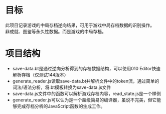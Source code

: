 # 目标

此项目记录游戏的中局存档逆向结果，可用于游戏中局存档数据的识别操作。  
非成就、图鉴等永久性数据。而是游戏的中局存档。  

# 项目结构

- save-data.bt是通过逆向分析得到的存档数据结构，可以使用010 Editor快速解析存档（仅测试144版本）
- generate_reader.js读取save-data.bt并解析文件中的token流，通过简单的词法/语法分析，将.bt模板转换为save-data.js文件
- save-data.js文件中的函数可以解析游戏存档内容，read_state.js是一个样例
- generate_reader.js可以认为是一个超级简易的编译器，虽说不完美，但它能够完成存档分析的JavaScript函数的生成工作。